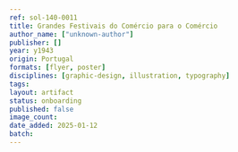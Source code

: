 ```yaml
---
ref: sol-140-0011
title: Grandes Festivais do Comércio para o Comércio
author_name: ["unknown-author"]
publisher: []
year: y1943
origin: Portugal
formats: [flyer, poster]
disciplines: [graphic-design, illustration, typography]
tags:
layout: artifact
status: onboarding
published: false
image_count:
date_added: 2025-01-12
batch:
---
```

